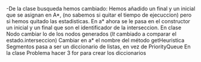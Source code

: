 -De la clase busqueda hemos cambiado:
    Hemos añadido un final y un inicial que se asignan en A*, (no sabemos si quitar el tiempo de ejecuccion) pero si hemos quitado las estadisticas. 
    En a* ahora se le pasa en el constructor un inicial y un final que son el identificador de la interseccion.
    En clase Nodo cambiar lo de los nodos generados (_lt_ cambiado a comparar el estado.interseccion)
    Cambiar en a* el nombre del método getHeuristica
    Segmentos pasa a ser un diccionario de listas, en vez de PriorityQueue
    En la clase Problema hacer 3 for para crear los diccionarios

